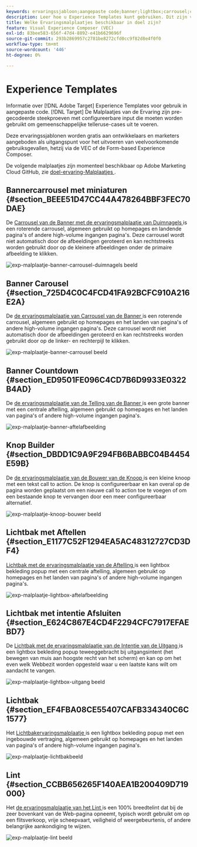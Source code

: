 ```yaml
---
keywords: ervaringssjabloon;aangepaste code;banner;lightbox;carrousel;countdown;ribbon;buttons
description: Leer hoe u Experience Templates kunt gebruiken. Dit zijn vooraf gecodeerde voorbeelden met configureerbare invoer die moet worden gebruikt om veelgebruikte markeringsvoorbeelden in Adobe Target uit te voeren.
title: Welke Ervaringsmalplaatjes beschikbaar in doel zijn?
feature: Visual Experience Composer (VEC)
exl-id: 83bee583-656f-47d4-8892-e41b6629696f
source-git-commit: 293b2869957c2781be8272cfd0cc9f82d8e4f0f0
workflow-type: tm+mt
source-wordcount: '446'
ht-degree: 0%

---
```


# Experience Templates

Informatie over [!DNL Adobe Target] Experience Templates voor gebruik in aangepaste code. [!DNL Target] De Malplaatjes van de Ervaring zijn pre-gecodeerde steekproeven met configureerbare input die moeten worden gebruikt om gemeenschappelijke telleruse-cases uit te voeren.

Deze ervaringssjablonen worden gratis aan ontwikkelaars en marketers aangeboden als uitgangspunt voor het uitvoeren van veelvoorkomende gebruiksgevallen, hetzij via de VEC of de Form-based Experience Composer.

De volgende malplaatjes zijn momenteel beschikbaar op Adobe Marketing Cloud GitHub, zie [ doel-ervaring-Malplaatjes ](https://github.com/Adobe-Marketing-Cloud/target-experience-templates).

## Bannercarrousel met miniaturen {#section_BEEE51D47CC44A478264BBF3FEC70DAE}

De [ Carrousel van de Banner met de ervaringsmalplaatje van Duimnagels ](https://github.com/Adobe-Marketing-Cloud/target-experience-templates/tree/master/banner-carousel-thumbnails) is een roterende carrousel, algemeen gebruikt op homepages en landende pagina&#39;s of andere high-volume ingangen pagina&#39;s. Deze carrousel wordt niet automatisch door de afbeeldingen geroteerd en kan rechtstreeks worden gebruikt door op de kleinere afbeeldingen onder de primaire afbeelding te klikken.

![ exp-malplaatje-banner-carrousel-duimnagels beeld ](assets/exp-template-banner-carousel-thumbnails.png)

## Banner Carousel {#section_725D4C0C4FCD41FA92BCFC910A216E2A}

De [ de ervaringsmalplaatje van Carrousel van de Banner ](https://github.com/Adobe-Marketing-Cloud/target-experience-templates/tree/master/banner-carousel) is een roterende carrousel, algemeen gebruikt op homepages en het landen van pagina&#39;s of andere high-volume ingangen pagina&#39;s. Deze carrousel wordt niet automatisch door de afbeeldingen geroteerd en kan rechtstreeks worden gebruikt door op de linker- en rechterpijl te klikken.

![ exp-malplaatje-banner-carrousel beeld ](assets/exp-template-banner-carousel.png)

## Banner Countdown {#section_ED9501FE096C4CD7B6D9933E0322B4AD}

De [ de ervaringsmalplaatje van de Telling van de Banner ](https://github.com/Adobe-Marketing-Cloud/target-experience-templates/tree/master/banner-countdown) is een grote banner met een centrale aftelling, algemeen gebruikt op homepages en het landen van pagina&#39;s of andere high-volume ingangen pagina&#39;s.

![ exp-malplaatje-banner-aftelafbeelding ](assets/exp-template-banner-countdown.png)

## Knop Builder {#section_DBDD1C9A9F294FB6BABBC04B4454E59B}

De [ de ervaringsmalplaatje van de Bouwer van de Knoop ](https://github.com/Adobe-Marketing-Cloud/target-experience-templates/tree/master/button) is een kleine knoop met een tekst call to action. De knop is configureerbaar en kan overal op de pagina worden geplaatst om een nieuwe call to action toe te voegen of om een bestaande knop te vervangen door een meer configureerbaar alternatief.

![ exp-malplaatje-knoop-bouwer beeld ](assets/exp-template-button-builder.png)

## Lichtbak met Aftellen {#section_E1177C52F1294EA5AC48312727CD3DF4}

[ Lichtbak met de ervaringsmalplaatje van de Aftelling ](https://github.com/Adobe-Marketing-Cloud/target-experience-templates/tree/master/lightbox-countdown) is een lightbox bekleding popup met een centrale aftelling, algemeen gebruikt op homepages en het landen van pagina&#39;s of andere high-volume ingangen pagina&#39;s.

![ exp-malplaatje-lightbox-aftelafbeelding ](assets/exp-template-lightbox-countdown.png)

## Lichtbak met intentie Afsluiten {#section_E624C867E4CD4F2294CFC7917EFAEBD7}

De [ Lichtbak met de ervaringsmalplaatje van de Intentie van de Uitgang ](https://github.com/Adobe-Marketing-Cloud/target-experience-templates/tree/master/lightbox-exit-intent) is een lightbox bekleding popup teweeggebracht bij uitgangsintent (het bewegen van muis aan hoogste recht van het scherm) en kan op om het even welk Webbezit worden opgesteld waar u een laatste kans wilt om aandacht te vangen.

![ exp-malplaatje-lightbox-uitgang beeld ](assets/exp-template-lightbox-exit.png)

## Lichtbak {#section_EF4FBA08CE55407CAFB334340C6C1577}

Het [ Lichtbakervaringsmalplaatje ](https://github.com/Adobe-Marketing-Cloud/target-experience-templates) is een lightbox bekleding popup met een ingebouwde vertraging, algemeen gebruikt op homepages en het landen van pagina&#39;s of andere high-volume ingangen pagina&#39;s.

![ exp-malplaatje-lichtbakbeeld ](assets/exp-template-lightbox.png)

## Lint {#section_CCBB656265F140AEA1B200409D719000}

Het [ de ervaringsmalplaatje van het Lint ](https://github.com/Adobe-Marketing-Cloud/target-experience-templates/tree/master/ribbon) is een 100% breedtelint dat bij de zeer bovenkant van de Web-pagina opneemt, typisch wordt gebruikt om op een flitsverkoop, vrije scheepvaart, veiligheid of weergebeurtenis, of andere belangrijke aankondiging te wijzen.

![ exp-malplaatje-lint beeld ](assets/exp-template-ribbon.png)
